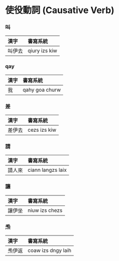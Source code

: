 # 使役動詞 (Causative Verb)

### 叫

| 漢字 | 書寫系統 |
| :--- | :--- |
| 叫伊去 | qiury izs kiw |

### qay

| 漢字 | 書寫系統 |
| :--- | :--- |
| 我 | qahy goa churw |

### 差

| 漢字 | 書寫系統 |
| :--- | :--- |
| 差伊去 | cezs izs kiw |

### 請

| 漢字 | 書寫系統 |
| :--- | :--- |
| 請人來 | ciann langzs laix |

### 讓

| 漢字 | 書寫系統 |
| :--- | :--- |
| 讓伊坐 | niuw izs chezs |

### 𤆬

| 漢字 | 書寫系統 |
| :--- | :--- |
| 𤆬伊返 | coaw izs dngy laih |
